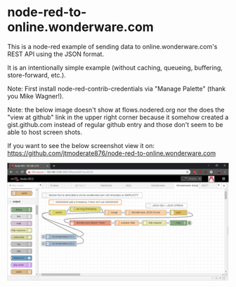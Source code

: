 # node-red-to-online.wonderware.com
This is a node-red example of sending data to online.wonderware.com's REST API using the JSON format.

It is an intentionally simple example (without caching, queueing, buffering, store-forward, etc.).

Note: First install node-red-contrib-credentials via "Manage Palette" (thank you Mike Wagner!).

Note: the below image doesn't show at flows.nodered.org nor the does the "view at github" link in the upper right corner because it somehow created a gist.github.com instead of regular github entry and those don't seem to be able to host screen shots.

If you want to see the below screenshot view it on: https://github.com/jtmoderate876/node-red-to-online.wonderware.com

![screen shot of example](https://github.com/jtmoderate876/node-red-to-online.wonderware.com/blob/master/screenshot.png)
<!--stackedit_data:
eyJoaXN0b3J5IjpbLTEyOTU4ODUxMSwxMjY1MjM2MDkxXX0=
-->
